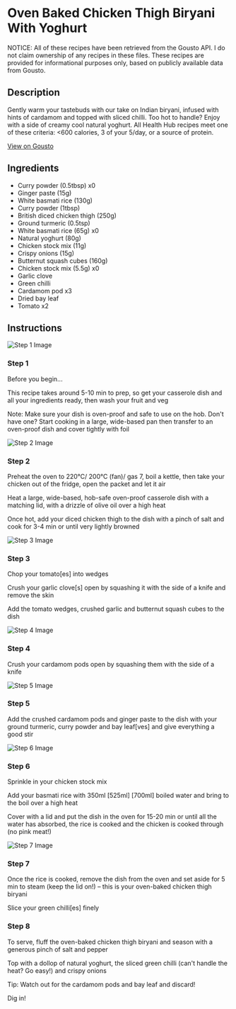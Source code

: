 # Oven Baked Chicken Thigh Biryani With Yoghurt

NOTICE: All of these recipes have been retrieved from the Gousto API. I do not claim ownership of any recipes in these files. These recipes are provided for informational purposes only, based on publicly available data from Gousto.

## Description

Gently warm your tastebuds with our take on Indian biryani, infused with hints of cardamom and topped with sliced chilli. Too hot to handle? Enjoy with a side of creamy cool natural yoghurt. All Health Hub recipes meet one of these criteria: <600 calories, 3 of your 5/day, or a source of protein.

[View on Gousto](https://www.gousto.co.uk/recipes/cookbook/oven-baked-chicken-biryani-with-yoghurt)

## Ingredients

- Curry powder (0.5tbsp) x0
- Ginger paste (15g)
- White basmati rice (130g)
- Curry powder (1tbsp)
- British diced chicken thigh (250g)
- Ground turmeric (0.5tsp)
- White basmati rice (65g) x0
- Natural yoghurt (80g)
- Chicken stock mix (11g)
- Crispy onions (15g)
- Butternut squash cubes (160g)
- Chicken stock mix (5.5g) x0
- Garlic clove
- Green chilli
- Cardamom pod x3
- Dried bay leaf
- Tomato x2

## Instructions

![Step 1 Image](https://production-media.gousto.co.uk/cms/recipe-step-image/Admin10mm-Step-1-6-1666707019972-x200.jpg)

### Step 1

Before you begin...

This recipe takes around 5-10 min to prep, so get your casserole dish and all your ingredients ready, then wash your fruit and veg

Note: Make sure your dish is oven-proof and safe to use on the hob. Don't have one? Start cooking in a large, wide-based pan then transfer to an oven-proof dish and cover tightly with foil

![Step 2 Image](https://production-media.gousto.co.uk/cms/recipe-step-image/Step-2-1666707031447-x200.jpg)

### Step 2

Preheat the oven to 220°C/ 200°C (fan)/ gas 7, boil a kettle, then take your chicken out of the fridge, open the packet and let it air

Heat a large, wide-based, hob-safe oven-proof casserole dish with a matching lid, with a drizzle of olive oil over a high heat

Once hot, add your diced chicken thigh to the dish with a pinch of salt and cook for 3-4 min or until very lightly browned

![Step 3 Image](https://production-media.gousto.co.uk/cms/recipe-step-image/Step-3-1666707036746-x200.jpg)

### Step 3

Chop your tomato[es] into wedges

Crush your garlic clove[s] open by squashing it with the side of a knife and remove the skin

Add the tomato wedges, crushed garlic and butternut squash cubes to the dish

![Step 4 Image](https://production-media.gousto.co.uk/cms/recipe-step-image/Step-4-copy-3-1666707155618-x200.jpg)

### Step 4

Crush your cardamom pods open by squashing them with the side of a knife

![Step 5 Image](https://production-media.gousto.co.uk/cms/recipe-step-image/Step-5-1666707061280-x200.jpg)

### Step 5

Add the crushed cardamom pods and ginger paste to the dish with your ground turmeric, curry powder and bay leaf[ves]<span class="text-danger"> </span>and give everything a good stir

![Step 6 Image](https://production-media.gousto.co.uk/cms/recipe-step-image/Step-6-1666707067456-x200.jpg)

### Step 6

Sprinkle in your chicken stock mix

Add your basmati rice with 350ml <span class="text-purple">[525ml]</span> <span class="text-danger">[700ml]</span> boiled water and bring to the boil over a high heat

Cover with a lid and put the dish in the oven for 15-20 min or until all the water has absorbed, the rice is cooked and the chicken is cooked through (no pink meat!)

![Step 7 Image](https://production-media.gousto.co.uk/cms/recipe-step-image/Step-7-1666707074482-x200.jpg)

### Step 7

Once the rice is cooked, remove the dish from the oven and set aside for 5 min to steam (keep the lid on!) – this is your oven-baked chicken thigh biryani

Slice your green chilli[es] finely

### Step 8

To serve, fluff the oven-baked chicken thigh biryani and season with a generous pinch of salt and pepper

Top with a dollop of natural yoghurt, the sliced green chilli (can't handle the heat? Go easy!) and crispy onions

Tip: Watch out for the cardamom pods and bay leaf and discard!

Dig in!

